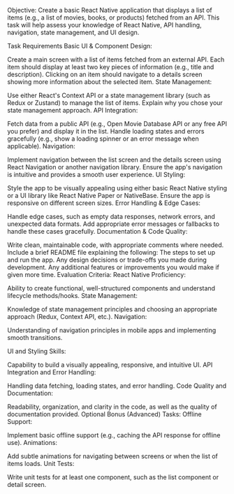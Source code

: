 Objective:
Create a basic React Native application that displays a list of items (e.g., a list of movies, books, or products) fetched from an API. This task will help assess your knowledge of React Native, API handling, navigation, state management, and UI design.

Task Requirements
Basic UI & Component Design:

Create a main screen with a list of items fetched from an external API.
Each item should display at least two key pieces of information (e.g., title and description).
Clicking on an item should navigate to a details screen showing more information about the selected item.
State Management:

Use either React's Context API or a state management library (such as Redux or Zustand) to manage the list of items.
Explain why you chose your state management approach.
API Integration:

Fetch data from a public API (e.g., Open Movie Database API or any free API you prefer) and display it in the list.
Handle loading states and errors gracefully (e.g., show a loading spinner or an error message when applicable).
Navigation:

Implement navigation between the list screen and the details screen using React Navigation or another navigation library.
Ensure the app's navigation is intuitive and provides a smooth user experience.
UI Styling:

Style the app to be visually appealing using either basic React Native styling or a UI library like React Native Paper or NativeBase.
Ensure the app is responsive on different screen sizes.
Error Handling & Edge Cases:

Handle edge cases, such as empty data responses, network errors, and unexpected data formats.
Add appropriate error messages or fallbacks to handle these cases gracefully.
Documentation & Code Quality:

Write clean, maintainable code, with appropriate comments where needed.
Include a brief README file explaining the following:
The steps to set up and run the app.
Any design decisions or trade-offs you made during development.
Any additional features or improvements you would make if given more time.
Evaluation Criteria:
React Native Proficiency:

Ability to create functional, well-structured components and understand lifecycle methods/hooks.
State Management:

Knowledge of state management principles and choosing an appropriate approach (Redux, Context API, etc.).
Navigation:

Understanding of navigation principles in mobile apps and implementing smooth transitions.

UI and Styling Skills:

Capability to build a visually appealing, responsive, and intuitive UI.
API Integration and Error Handling:

Handling data fetching, loading states, and error handling.
Code Quality and Documentation:

Readability, organization, and clarity in the code, as well as the quality of documentation provided.
Optional Bonus (Advanced) Tasks:
Offline Support:

Implement basic offline support (e.g., caching the API response for offline use).
Animations:

Add subtle animations for navigating between screens or when the list of items loads.
Unit Tests:

Write unit tests for at least one component, such as the list component or detail screen.
